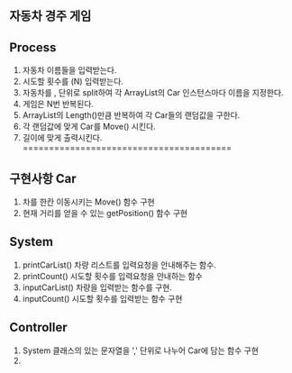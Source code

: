 ## 자동차 경주 게임

## Process

1. 자동차 이름들을 입력받는다.
2. 시도할 횟수를 (N) 입력받는다.
3. 자동차를 , 단위로 split하여 각 ArrayList의 Car 인스턴스마다 이름을 지정한다.
4. 게임은 N번 반복된다.
5. ArrayList의 Length()만큼 반복하여 각 Car들의 랜덤값을 구한다.
6. 각 랜덤값에 맞게 Car를 Move() 시킨다.
7. 길이에 맞게 출력시킨다.
========================================

## 구현사항 Car
1. 차를 한칸 이동시키는 Move() 함수 구현
2. 현재 거리를 얻을 수 있는 getPosition() 함수 구현

## System
1. printCarList() 차량 리스트를 입력요청을 안내해주는 함수.
2. printCount() 시도할 횟수를 입력요청을 안내하는 함수
3. inputCarList() 차량을 입력받는 함수를 구현.
4. inputCount() 시도할 횟수를 입력받는 함수 구현

## Controller
1. System 클래스의 있는 문자열을 ',' 단위로 나누어 Car에 담는 함수 구현
2. 